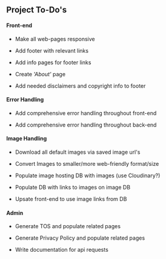 ## Project To-Do's

#### Front-end
- Make all web-pages responsive

- Add footer with relevant links

- Add info pages for footer links

- Create _'About'_ page

- Add needed disclaimers and copyright info to footer

#### Error Handling

- Add comprehensive error handling throughout front-end

- Add comprehensive error handling throughout back-end

#### Image Handling

- Download all default images via saved image url's

- Convert Images to smaller/more web-friendly format/size

- Populate image hosting DB with images (use Cloudinary?)

- Populate DB with links to images on image DB

- Upsate front-end to use image links from DB

#### Admin

- Generate TOS and populate related pages

- Generate Privacy Policy and populate related pages

- Write documentation for api requests